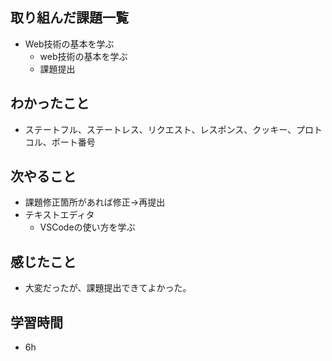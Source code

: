 ## 取り組んだ課題一覧
- Web技術の基本を学ぶ
    - web技術の基本を学ぶ
    - 課題提出

## わかったこと
- ステートフル、ステートレス、リクエスト、レスポンス、クッキー、プロトコル、ポート番号

## 次やること
- 課題修正箇所があれば修正→再提出
- テキストエディタ
    - VSCodeの使い方を学ぶ

## 感じたこと
- 大変だったが、課題提出できてよかった。

## 学習時間
- 6h